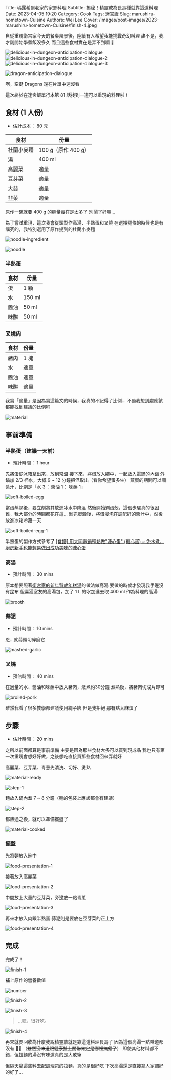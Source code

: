 Title: 瑪露希爾老家的家鄉料理
Subtitle: 揭秘！精靈成為長壽種就靠這道料理
Date: 2023-04-05 19:20
Category: Cook
Tags: 迷宮飯
Slug: marushiru-hometown-Cuisine
Authors: Wei Lee
Cover: /images/post-images/2023-marushiru-hometown-Cuisine/finish-4.jpeg

自從重現衛宮家今天的餐桌風景後，陸續有人希望我能挑戰奇幻料理
誒不是，我才剛開始學煮飯沒多久
而且這些食材實在是弄不到啊 🤯

<!--more-->

![delicious-in-dungeon-anticipation-dialogue](/images/post-images/2023-marushiru-hometown-Cuisine/delicious-in-dungeon-anticipation-dialogue.png)
![delicious-in-dungeon-anticipation-dialogue-2](/images/post-images/2023-marushiru-hometown-Cuisine/delicious-in-dungeon-anticipation-dialogue-2.png)
![delicious-in-dungeon-anticipation-dialogue-3](/images/post-images/2023-marushiru-hometown-Cuisine/delicious-in-dungeon-anticipation-dialogue-3.png)

![dragon-anticipation-dialogue](/images/post-images/2023-marushiru-hometown-Cuisine/dragon-anticipation-dialogue.png)

啊，空挺 Dragons 還在片單中還沒看

這次終於在迷宮飯單行本第 81 話找到一道可以重現的料理啦！

## 食材 (1 人份)
* 估計成本： 80 元

| 食材 | 份量 |
|---|---|
| 杜蘭小麥麵 | 100 g（原作 400 g）|
| 湯 | 400 ml |
| 高麗菜 | 適量 |
| 豆芽菜 | 適量 |
| 大蒜 | 適量 |
| 韭菜 | 適量 |

原作一碗就要 400 g 的麵量實在是太多了
別鬧了好嗎...

為了嘗試重現，這次我會從頭製作高湯、半熟蛋和叉燒
在選擇麵條的時候也是有講究的，我特別選用了原作提到的杜蘭小麥麵

![noodle-ingredient](/images/post-images/2023-marushiru-hometown-Cuisine/noodle-ingredient.jpeg)

![noodle](/images/post-images/2023-marushiru-hometown-Cuisine/noodle.jpg)

### 半熟蛋

| 食材 | 份量 |
| --- | --- |
| 蛋 | 1 顆 |
| 水 | 150 ml |
| 醬油 | 50 ml |
| 味醂 | 50 ml |

### 叉燒肉

| 食材 | 份量 |
| --- | --- |
| 豬肉 | 1 塊 |
| 水 | 適量 |
| 醬油 | 適量 |
| 味醂 | 適量 |

我寫「適量」是因為寫這篇文的時候，我真的不記得了比例...
不過我想到處應該都能找到建議的比例吧

![material](/images/post-images/2023-marushiru-hometown-Cuisine/material.jpeg)

## 事前準備
### 半熟蛋（建議一天前）
* 預計時間： 1 hour

先將蛋從冰箱拿出來，放到常溫
接下來，將蛋放入碗中，一起放入電鍋的內鍋
外鍋加 2/3 杯水，大概 9 ~ 12 分鐘把但取出（看你希望蛋多生）
蒸蛋的期間可以調醬汁，比例是「水 3 ：醬油 1： 味醂 1」

![soft-boiled-egg](/images/post-images/2023-marushiru-hometown-Cuisine/soft-boiled-egg.jpeg)

當蛋蒸熟後，要立刻將其放進冰水中降溫
然後開始剝蛋殼，這個步驟真的很困難，我大部分的時間都花在這...
剝完蛋殼後，將蛋浸泡在調配好的醬汁中，然後放進冰箱冷藏一天

![soft-boiled-egg-1](/images/post-images/2023-marushiru-hometown-Cuisine/soft-boiled-egg-1.jpeg)

半熟蛋的製作方式參考了 [[食譜] 用大同電鍋輕鬆做"溏心蛋" (糖心蛋) ~ 免水煮，廚房新手也能輕易做出成功美味的溏心蛋](https://minghan118.pixnet.net/blog/post/562842522-%5B%E9%A3%9F%E8%AD%9C%5D-%E7%94%A8%E5%A4%A7%E5%90%8C%E9%9B%BB%E9%8D%8B%E8%BC%95%E9%AC%86%E5%81%9A%22%E6%BA%8F%E5%BF%83%E8%9B%8B%22-%28%E7%B3%96%E5%BF%83%E8%9B%8B%29-~-)

### 高湯
* 預計時間： 30 mins

原本想要照著[衛宮家的新年賀歲年糕湯]({filename}/posts/cook/2022/1-emiya-s-new-year-rice-cake-soup.md)的做法做高湯
要做的時候才發現我手邊沒有昆布
但喜獲室友的高湯包，加了 1 L 的水加進去取 400 ml 作為料理的高湯

![brooth](/images/post-images/2023-marushiru-hometown-Cuisine/brooth.jpeg)

### 蒜泥
* 預計時間： 10 mins

恩...就蒜頭切碎磨它

![mashed-garlic](/images/post-images/2023-marushiru-hometown-Cuisine/mashed-garlic.jpeg)

### 叉燒
* 預估時間： 40 mins

在適量的水、醬油和味醂中放入豬肉，燉煮約30分鐘
煮熟後，將豬肉切成片即可

![broiled-pork](/images/post-images/2023-marushiru-hometown-Cuisine/broiled-pork.jpeg)

雖然我看了很多教學都建議使用繩子綁
但是我拒絕
那有點太麻煩了

## 步驟
* 估計時間： 20 mins

之所以前面都算是事前準備
主要是因為那些食材大多可以買到現成品
我也只有第一次重現會想好好做，之後想吃直接買那些食材回來弄就好

高麗菜、豆芽菜、青蔥先清洗、切好、燙熟

![material-ready](/images/post-images/2023-marushiru-hometown-Cuisine/material-ready.jpeg)

![step-1](/images/post-images/2023-marushiru-hometown-Cuisine/step-1.jpeg)

麵放入鍋內煮 7 ~ 8 分鐘（麵的包裝上應該都會有建議）

![step-2](/images/post-images/2023-marushiru-hometown-Cuisine/step-2.jpeg)

都熱過之後，就可以準備擺盤了

![material-cooked](/images/post-images/2023-marushiru-hometown-Cuisine/material-cooked.jpeg)

### 擺盤

先將麵放入碗中

![food-presentation-1](/images/post-images/2023-marushiru-hometown-Cuisine/food-presentation-1.jpeg)

接著放入高麗菜

![food-presentation-2](/images/post-images/2023-marushiru-hometown-Cuisine/food-presentation-2.jpeg)

中間放上大量的豆芽菜，旁邊放一點青蔥

![food-presentation-3](/images/post-images/2023-marushiru-hometown-Cuisine/food-presentation-3.jpeg)

再來才放入肉跟半熟蛋
蒜泥則是要放在豆芽菜的正上方

![food-presentation-4](/images/post-images/2023-marushiru-hometown-Cuisine/food-presentation-4.jpeg)


## 完成

完成了！

![finish-1](/images/post-images/2023-marushiru-hometown-Cuisine/finish-1.jpeg)

補上原作的營養數值

![number](/images/post-images/2023-marushiru-hometown-Cuisine/number.jpg)

![finish-2](/images/post-images/2023-marushiru-hometown-Cuisine/finish-2.jpeg)


![finish-3](/images/post-images/2023-marushiru-hometown-Cuisine/finish-3.jpeg)

> ...嗯，很好吃。

![finish-4](/images/post-images/2023-marushiru-hometown-Cuisine/finish-4.jpeg)

再來就要回收為什麼我說精靈族就是靠這道料理長壽了
因為這個高湯一點味道都沒有 🤦‍♂️
（~~雖然沒味道跟健康扯上關聯肯定是哪裡搞錯了~~）
即使其他材料都不錯，但拉麵的湯沒有味道真的是大敗筆

但隔天拿這些料去配調理包的拉麵，真的是很好吃
下次高湯還是直接拿人家調好的好了...
